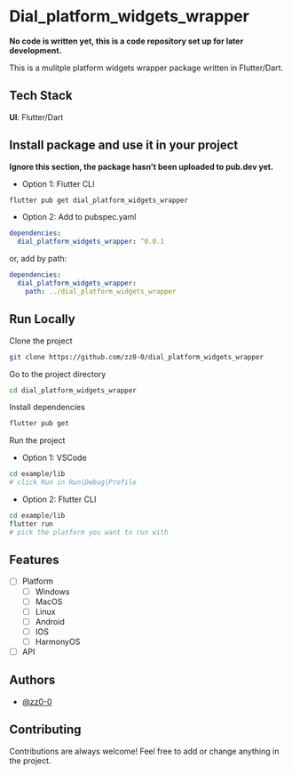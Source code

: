 # Dial_platform_widgets_wrapper

**No code is written yet, this is a code repository set up for later development.**

This is a mulitple platform widgets wrapper package written in Flutter/Dart.

## Tech Stack

**UI**: Flutter/Dart

## Install package and use it in your project

**Ignore this section, the package hasn't been uploaded to pub.dev yet.**

- Option 1: Flutter CLI

```bash
flutter pub get dial_platform_widgets_wrapper
```

- Option 2: Add to pubspec.yaml

```yaml
dependencies:
  dial_platform_widgets_wrapper: ^0.0.1
```

or, add by path:

```yaml
dependencies:
  dial_platform_widgets_wrapper:
    path: ../dial_platform_widgets_wrapper
```

## Run Locally

Clone the project

```bash
git clone https://github.com/zz0-0/dial_platform_widgets_wrapper
```

Go to the project directory

```bash
cd dial_platform_widgets_wrapper
```

Install dependencies

```bash
flutter pub get
```

Run the project

- Option 1: VSCode

```bash
cd example/lib
# click Run in Run|Debug|Profile
```

- Option 2: Flutter CLI

```bash
cd example/lib
flutter run
# pick the platform you want to run with
```

## Features

- [ ] Platform
  - [ ] Windows
  - [ ] MacOS
  - [ ] Linux
  - [ ] Android
  - [ ] IOS
  - [ ] HarmonyOS
- [ ] API

## Authors

- [@zz0-0](https://github.com/zz0-0)

## Contributing

Contributions are always welcome! Feel free to add or change anything in the project.
